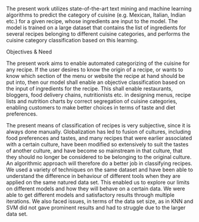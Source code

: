 The present work utilizes state-of-the-art text mining and machine learning algorithms to predict the category of cuisine 
(e.g. Mexican, Italian, Indian etc.) for a given recipe, whose ingredients are input to the model. The model is trained on 
a large dataset that contains the list of ingredients for several recipes belonging to different cuisine categories, and 
performs the cuisine category classification based on this learning.

Objectives & Need

The present work aims to enable automated categorizing of the cuisine for any recipe. If the user desires to know the origin of a recipe,
or wants to know which section of the menu or website the recipe at hand should be put into, then our model shall enable an objective
classification based on the input of ingredients for the recipe. This shall enable restaurants, bloggers, food delivery chains, 
nutritionists etc. in designing menus, recipe lists and nutrition charts by correct segregation of cuisine categories, enabling customers 
to make better choices in terms of taste and diet preferences.

The present means of classification of recipes is very subjective, since it is always done manually. Globalization has led to fusion of 
cultures, including food preferences and tastes, and many recipes that were earlier associated with a certain culture, have been modified 
so extensively to suit the tastes of another culture, and have become so mainstream in that culture, that they should no longer be 
considered to be belonging to the original culture. An algorithmic approach will therefore do a better job in classifying recipes.
We used a variety of techniques on the same dataset and have been able to understand the difference in behaviour of different tools when 
they are applied on the same natured data set. This enabled us to explore our limits on different models and how they will behave on a 
certain data. We were able to get different models and satisfactory results through multiple iterations. We also faced issues, in terms of 
the data set size, as in KNN and SVM did not gave prominent results and had to struggle due to the larger data set.  
